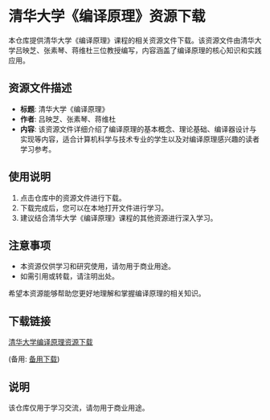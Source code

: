 # 清华大学《编译原理》资源下载

本仓库提供清华大学《编译原理》课程的相关资源文件下载。该资源文件由清华大学吕映芝、张素琴、蒋维杜三位教授编写，内容涵盖了编译原理的核心知识和实践应用。

## 资源文件描述

- **标题**: 清华大学《编译原理》
- **作者**: 吕映芝、张素琴、蒋维杜
- **内容**: 该资源文件详细介绍了编译原理的基本概念、理论基础、编译器设计与实现等内容，适合计算机科学与技术专业的学生以及对编译原理感兴趣的读者学习参考。

## 使用说明

1. 点击仓库中的资源文件进行下载。
2. 下载完成后，您可以在本地打开文件进行学习。
3. 建议结合清华大学《编译原理》课程的其他资源进行深入学习。

## 注意事项

- 本资源仅供学习和研究使用，请勿用于商业用途。
- 如需引用或转载，请注明出处。

希望本资源能够帮助您更好地理解和掌握编译原理的相关知识。

## 下载链接
[清华大学编译原理资源下载](https://pan.quark.cn/s/27cc21b9cc2a) 

(备用: [备用下载](https://pan.baidu.com/s/1S0lNWpUWHOPrGvB-O_Y2gw?pwd=1234))

## 说明

该仓库仅用于学习交流，请勿用于商业用途。
